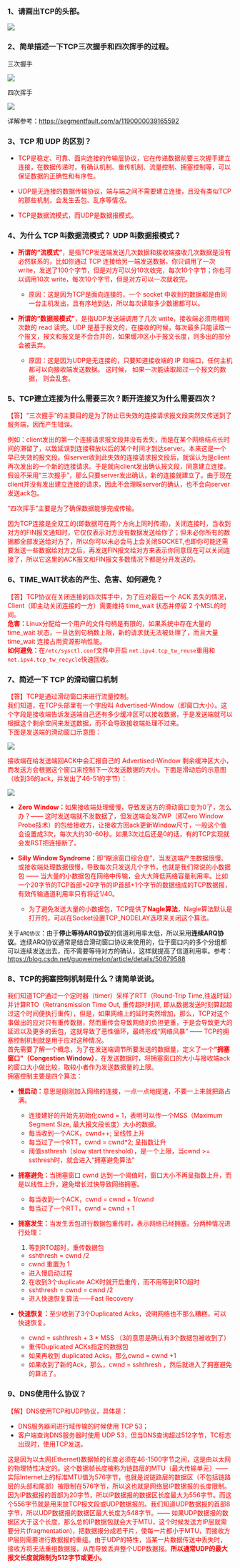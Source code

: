 ### 1、请画出TCP的头部。

![](https://github.com/SongLee24/LeetCode-Go/blob/main/%E5%85%AB%E8%82%A1%E6%96%87/images/tcp-header.png?raw=true)

### 2、简单描述一下TCP三次握手和四次挥手的过程。

三次握手

![](https://github.com/SongLee24/LeetCode-Go/blob/main/%E5%85%AB%E8%82%A1%E6%96%87/images/tcp-established.png?raw=true)

四次挥手

![](https://github.com/SongLee24/LeetCode-Go/blob/main/%E5%85%AB%E8%82%A1%E6%96%87/images/tcp-closed.png?raw=true)

详解参考：https://segmentfault.com/a/1190000039165592

### 3、TCP 和 UDP 的区别？

* <font color=red>TCP是稳定、可靠、面向连接的传输层协议，它在传递数据前要三次握手建立连接，在数据传递时，有确认机制、重传机制、流量控制、拥塞控制等，可以保证数据的正确性和有序性。</font>

* <font color=red>UDP是无连接的数据传输协议，端与端之间不需要建立连接，且没有类似TCP的那些机制，会发生丢包、乱序等情况。</font>

* <font color=red>TCP是数据流模式，而UDP是数据报模式。</font>

### 4、为什么 TCP 叫数据流模式？ UDP 叫数据报模式？

* <font color=red><b>所谓的“流模式”</b>，是指TCP发送端发送几次数据和接收端接收几次数据是没有必然联系的，比如你通过 TCP 连接给另一端发送数据，你只调用了一次 write，发送了100个字节，但是对方可以分10次收完，每次10个字节；你也可以调用10次 write，每次10个字节，但是对方可以一次就收完。</font>

    * <font color=red>原因：这是因为TCP是面向连接的，一个 socket 中收到的数据都是由同一台主机发出，且有序地到达，所以每次读取多少数据都可以。</font>

* <font color=red><b>所谓的“数据报模式”</b>，是指UDP发送端调用了几次 write，接收端必须用相同次数的 read 读完。UDP 是基于报文的，在接收的时候，每次最多只能读取一个报文，报文和报文是不会合并的，如果缓冲区小于报文长度，则多出的部分会被丢弃。</font>

    * <font color=red>原因：这是因为UDP是无连接的，只要知道接收端的 IP 和端口，任何主机都可以向接收端发送数据。 这时候， 如果一次能读取超过一个报文的数据， 则会乱套。</font>
  
### 5、TCP建立连接为什么需要三次？断开连接又为什么需要四次？

<font color=red>【答】“三次握手”的主要目的是为了防止已失效的连接请求报文段突然又传送到了服务端，因而产生错误。</font>

<font color=red>例如：client发出的第一个连接请求报文段并没有丢失，而是在某个网络结点长时间的滞留了，以致延误到连接释放以后的某个时间才到达server。本来这是一个早已失效的报文段。但server收到此失效的连接请求报文段后，就误认为是client再次发出的一个新的连接请求。于是就向client发出确认报文段，同意建立连接。假设不采用“三次握手”，那么只要server发出确认，新的连接就建立了。由于现在client并没有发出建立连接的请求，因此不会理睬server的确认，也不会向server发送ack包。</font>

<font color=red>“四次挥手”主要是为了确保数据能够完成传输。</font>

<font color=red>因为TCP连接是全双工的(即数据可在两个方向上同时传递)，关闭连接时，当收到对方的FIN报文通知时，它仅仅表示对方没有数据发送给你了；但未必你所有的数据都全部发送给对方了，所以你可以未必会马上会关闭SOCKET,也即你可能还需要发送一些数据给对方之后，再发送FIN报文给对方来表示你同意现在可以关闭连接了，所以它这里的ACK报文和FIN报文多数情况下都是分开发送的。</font>

### 6、TIME_WAIT状态的产生、危害、如何避免？

<font color=red>【答】TCP协议在关闭连接的四次挥手中，为了应对最后一个 ACK 丢失的情况，Client（即主动关闭连接的一方）需要维持 time_wait 状态并停留 2 个MSL的时间。<br>
<b>危害：</b>Linux分配给一个用户的文件句柄是有限的，如果系统中存在大量的 time_wait 状态，一旦达到句柄数上限，新的请求就无法被处理了，而且大量 time_wait 连接占用资源影响性能。<br>
<b>如何避免：</b>在`/etc/sysctl.conf`文件中开启 `net.ipv4.tcp_tw_reuse`重用和`net.ipv4.tcp_tw_recycle`快速回收。</font>

### 7、简述一下 TCP 的滑动窗口机制

<font color=red>【答】TCP是通过滑动窗口来进行流量控制。</font><br>
<font color=red>我们知道，在TCP头部里有一个字段叫 Advertised-Window（即窗口大小）。这个字段是接收端告诉发送端自己还有多少缓冲区可以接收数据，于是发送端就可以根据这个剩余空间来发送数据，而不会导致接收端处理不过来。</font><br>
<font color=red>下面是发送端的滑动窗口示意图：</font>

![](https://github.com/SongLee24/LeetCode-Go/blob/main/%E5%85%AB%E8%82%A1%E6%96%87/images/tcp-window1.png?raw=true)

<font color=red>接收端在给发送端回ACK中会汇报自己的 Advertised-Window 剩余缓冲区大小，而发送方会根据这个窗口来控制下一次发送数据的大小。下面是滑动后的示意图（收到36的ack，并发出了46-51的字节）：</font>

![](https://github.com/SongLee24/LeetCode-Go/blob/main/%E5%85%AB%E8%82%A1%E6%96%87/images/tcp-window2.png?raw=true)

* <font color=red><b>Zero Window：</b>如果接收端处理缓慢，导致发送方的滑动窗口变为0了，怎么办？—— 这时发送端就不发数据了，但发送端会发ZWP（即Zero Window Probe技术）的包给接收方，让接收方回ack更新Window尺寸，一般这个值会设置成3次，每次大约30-60秒。如果3次过后还是0的话，有的TCP实现就会发RST把连接断了。</font>
* <font color=red><b>Silly Window Syndrome：</b>即“糊涂窗口综合症”，当发送端产生数据很慢、或接收端处理数据很慢，导致每次只发送几个字节，也就是我们常说的小数据包 —— 当大量的小数据包在网络中传输，会大大降低网络容量利用率。比如一个20字节的TCP首部+20字节的IP首部+1个字节的数据组成的TCP数据报，有效传输通道利用率只有将近1/40。</font>

  * <font color=red>为了避免发送大量的小数据包，TCP提供了<b>Nagle算法</b>，Nagle算法默认是打开的，可以在Socket设置TCP_NODELAY选项来关闭这个算法。</font>
  
关于`ARQ协议`：由于**停止等待ARQ协议**的信道利用率太低，所以采用**连续ARQ协议**。连续ARQ协议通常是结合滑动窗口协议来使用的，位于窗口内的多个分组都可以连续发送出去，而不需要等待对方的确认，这样就提高了信道利用率。参考：https://blog.csdn.net/guoweimelon/article/details/50879588


  
### 8、TCP的拥塞控制机制是什么？请简单说说。

<font color=red>我们知道TCP通过一个定时器（timer）采样了RTT（Round-Trip Time,往返时延）并计算RTO（Retransmission Time Out, 重传超时时间, 即从数据发送时刻算起超过这个时间便执行重传），但是，如果网络上的延时突然增加，那么，TCP对这个事做出的应对只有重传数据，然而重传会导致网络的负担更重，于是会导致更大的延迟以及更多的丢包，这就导致了恶性循环，最终形成“网络风暴” —— TCP的拥塞控制机制就是用于应对这种情况。</font><br>
<font color=red>首先需要了解一个概念，为了在发送端调节所要发送的数据量，定义了一个<b>“拥塞窗口”（Congestion Window）</b>，在发送数据时，将拥塞窗口的大小与接收端ack的窗口大小做比较，取较小者作为发送数据量的上限。</font><br>
<font color=red>拥塞控制主要是四个算法：</font>

* <font color=red><b>慢启动：</b>意思是刚刚加入网络的连接，一点一点地提速，不要一上来就把路占满。</font>

  * <font color=red>连接建好的开始先初始化cwnd = 1，表明可以传一个MSS（Maximum Segment Size, 最大报文段长度）大小的数据。</font>
  * <font color=red>每当收到一个ACK，cwnd++; 呈线性上升</font>
  * <font color=red>每当过了一个RTT，cwnd = cwnd*2; 呈指数让升</font>
  * <font color=red>阈值ssthresh（slow start threshold），是一个上限，当cwnd >= ssthresh时，就会进入“拥塞避免算法”</font>


* <font color=red><b>拥塞避免：</b>当拥塞窗口 cwnd 达到一个阈值时，窗口大小不再呈指数上升，而是以线性上升，避免增长过快导致网络拥塞。</font>

  * <font color=red>每当收到一个ACK，cwnd = cwnd + 1/cwnd</font>
  * <font color=red>每当过了一个RTT，cwnd = cwnd + 1</font>


* <font color=red><b>拥塞发生：</b>当发生丢包进行数据包重传时，表示网络已经拥塞。分两种情况进行处理：</font>

  1. <font color=red>等到RTO超时，重传数据包</font>

    * <font color=red>sshthresh =  cwnd /2</font>
    * <font color=red>cwnd 重置为 1</font>
    * <font color=red>进入慢启动过程</font>

  2. <font color=red>在收到3个duplicate ACK时就开启重传，而不用等到RTO超时</font>

    * <font color=red>sshthresh = cwnd = cwnd /2</font>
    * <font color=red>进入快速恢复算法——Fast Recovery</font>


* <font color=red><b>快速恢复：</b>至少收到了3个Duplicated Acks，说明网络也不那么糟糕，可以快速恢复。</font>

  * <font color=red>cwnd = sshthresh  + 3 * MSS （3的意思是确认有3个数据包被收到了）</font>
  * <font color=red>重传Duplicated ACKs指定的数据包</font>
  * <font color=red>如果再收到 duplicated Acks，那么cwnd = cwnd +1</font>
  * <font color=red>如果收到了新的Ack，那么，cwnd = sshthresh ，然后就进入了拥塞避免的算法了。</font>
  
### 9、DNS使用什么协议？

<font color=red>【解】DNS使用TCP和UDP协议，具体是：</font>

* <font color=red>DNS服务器间进行域传输的时候使用 TCP 53；</font>
* <font color=red>客户端查询DNS服务器时使用 UDP 53，但当DNS查询超过512字节，TC标志出现时，使用TCP发送。</font>

<font color=red>这是因为以太网(Ethernet)数据帧的长度必须在46-1500字节之间，这是由以太网的物理特性决定的。这个数据帧长度被称为链路层的MTU（最大传输单元）—— 实际Internet上的标准MTU值为576字节，也就是说链路层的数据区（不包括链路层的头部和尾部）被限制在576字节，所以这也就是网络层IP数据报的长度限制。</font><br>
<font color=red>因为IP数据报的首部为20字节，所以IP数据报的数据区长度最大为556字节。而这个556字节就是用来放TCP报文段或UDP数据报的。我们知道UDP数据报的首部8字节，所以UDP数据报的数据区最大长度为548字节。—— 如果UDP数据报的数据区大于这个长度，那么总的IP数据包就会大于MTU，这个时候发送方IP层就需要分片(fragmentation)，把数据报分成若干片，使每一片都小于MTU，而接收方IP层则需要进行数据报的重组。由于UDP的特性，当某一片数据传送中丢失时，接收方将无法重组数据报，从而导致丢弃整个UDP数据报。<b>所以通常UDP的最大报文长度就限制为512字节或更小。</b></font>